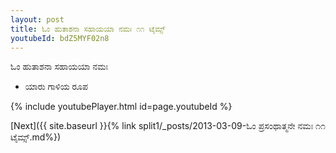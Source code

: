 ```yaml
---
layout: post
title: ಓಂ ಹುತಾಶನಾ ಸಹಾಯಯಾ ನಮಃ ೧೧ ಟೈಮ್ಸ್
youtubeId: bdZ5MYF02n8
---
```

 
 
 ಓಂ ಹುತಾಶನಾ ಸಹಾಯಯಾ ನಮಃ  
 
 -  ಯಾರು ಗಾಳಿಯ ರೂಪ 
 
  
 
  
 
 
 
 
 
 


{% include youtubePlayer.html id=page.youtubeId %}
 
[Next]({{ site.baseurl }}{% link  split1/_posts/2013-03-09-ಓಂ ಪ್ರಸಂಥಾತ್ಮನೇ ನಮಃ ೧೧ ಟೈಮ್ಸ್.md%})
 
